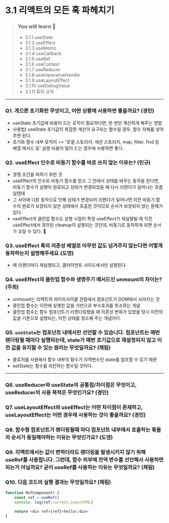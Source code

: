 # 3.1 리액트의 모든 훅 파헤치기

> ### You will learn 📝
>- 3.1.1 useState
>- 3.1.2 useEffect
>- 3.1.3 useMemo
>- 3.1.4 useCallback
>- 3.1.5 useRef
>- 3.1.6 useContext
>- 3.1.7 useReducer
>- 3.1.8 useImperativeHandle
>- 3.1.9 useLayoutEffect
>- 3.1.10 useDebugValue
>- 3.1.11 훅의 규칙

---

### Q1. 게으른 초기화란 무엇이고, 어떤 상황에 사용하면 좋을까요? (경민)
- useState 초기값에 비용이 드는 로직이 필요하다면, 한 번만 계산하게 해주는 방법
- 사용법) useState 초기값이 복잡한 계산이 요구되는 함수일 경우, 함수 자체를 넣어주면 된다.
- 초기화 함수 내부 로직이 => '로컬 스토리지, 세션 스토리지, map, filter, find 등 배열 메서드 등' 실행 비용이 많이 드는 경우에 사용하면 좋다.

### Q2. useEffect 인수로 비동기 함수를 바로 쓰지 않는 이유는? (민규)
- 경쟁 조건을 피하기 위한 것
- useEffect의 인수로 비동기 함수를 받고 그 안에서 상태를 바꾸는 동작을 한다면, 비동기 함수가 실행이 완료되고 상태가 변경되었을 때 다시 리렌더가 일어나는 흐름일텐데
- 그 사이에 다른 동작으로 인해 상태가 변경되어 리렌더가 일어나면 이전 비동기 함수의 완료가 보장되지 않은 상태에서 호출된 것이므로 순서가 보장되지 않는 문제가 있다.
- useEffect의 클린업 함수도 실행 시점이 특정 useEffect가 재실행될 때 직전 useEffect에서 정의된 cleanup이 실행되는 것인데, 비동기로 동작하게 되면 순서가 꼬일 수 있다.
👏

### Q3. useEffect 훅의 의존성 배열로 아무런 값도 넘겨주지 않는다면 어떻게 동작하는지 설명해주세요.(도영)
- 매 리렌더마다 재실행되고, 클라이언트 사이드에서만 실행된다.

### Q4. useEffect의 클린업 함수와 생명주기 메서드인 unmount의 차이는? (주희)
- unmount는 리액트의 라이프사이클 관점에서 컴포넌트가 DOM에서 사라지는 것
- 클린업 함수는 이전에 실행한 값을 기반으로 부수효과를 취소하는 개념
- 클린업 함수는 함수 컴포넌트가 리렌더링됐을 때 의존성 변화가 있었을 당시 이전의 값을 기준으로 실행되는, 이전 상태를 청소해 주는 개념이다.

### Q5. `useState`는 컴포넌트 내에서만 선언할 수 있습니다. 컴포넌트는 매번 렌더링될 때마다 실행되는데, state가 매번 초기값으로 재설정되지 않고 이전 값을 유지할 수 있는 원리는 무엇일까요? (채림)
- 클로저를 사용해서 함수 내부의 함수가 지역변수인 state를 참조할 수 있기 때문
- setState는 함수를 리턴하는 함수일 것이다.

---

### Q6. useReducer와 useState의 공통점/차이점은 무엇이고, useReducer의 사용 목적은 무엇인가요? (경민)

### Q7. useLayoutEffect와 useEffect는 어떤 차이점이 존재하고, useLayoutEffect는 어떤 경우에 사용하는 것이 좋을까요? (경민)

### Q8. 함수형 컴포넌트가 렌더링될때 마다 컴포넌트 내부에서 호출하는 훅들의 순서가 동일해야하는 이유는 무엇인가요? (도영)

### Q9. 리액트에서는 값이 변하더라도 렌더링을 발생시키지 않기 위해 useRef를 사용합니다. 그런데, 함수 외부에 전역 변수를 선언해서 사용하면 되는거 아닐까요? 굳이 useRef를 사용하는 이유는 무엇일까요? (채림)

### Q10. 다음 코드의 실행 결과는 무엇일까요? (채림)
```javascript
function RefComponent) {
    const ref = useRef()
    console. log(ref.current.innerHTML)

    return <div ref={ref}>hello</div>
}
```
